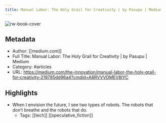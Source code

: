 ```yaml
---
title: Manual Labor: The Holy Grail for Creativity | by Pasupu | Medium
---
```

![rw-book-cover](https://readwise-assets.s3.amazonaws.com/static/images/article0.00998d930354.png)

## Metadata
- Author: [[medium.com]]
- Full Title: Manual Labor: The Holy Grail for Creativity | by Pasupu | Medium
- Category: #articles
- URL: https://medium.com/the-innovation/manual-labor-the-holy-grail-for-creativity-219785dd96a4?cmdid=A8RVVVDMEV8IYC

## Highlights
- When I envision the future, I see two types of robots. The robots that don’t breathe and the robots that do.
    - Tags: [[tech]] [[speculative_fiction]] 

